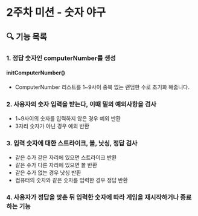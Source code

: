 # 2주차 미션 - 숫자 야구

## 🔍 기능 목록
### 1. 정답 숫자인 computerNumber를 생성
#### initComputerNumber()
- ComputerNumber 리스트를 1~9사이 중복 없는 랜덤한 수로 초기화 해줍니다.  
  
### 2. 사용자의 숫자 입력을 받는다, 이때 밑의 예외사항을 검사
- 1~9사이의 숫자를 입력하지 않은 경우 예외 반환
- 3자리 숫자가 아닌 경우 예외 반환  
  
### 3. 입력 숫자에 대한 스트라이크, 볼, 낫싱, 정답 검사
- 같은 수가 같은 자리에 있으면 스트라이크 반환
- 같은 수가 다른 자리에 있으면 볼 반환
- 같은 수가 없는 경우 낫싱 반환
- 컴퓨터의 숫자와 같은 숫자를 입력한 경우 정답 반환  
  

### 4. 사용자가 정답을 맞춘 뒤 입력한 숫자에 따라 게임을 재시작하거나 종료하는 기능

